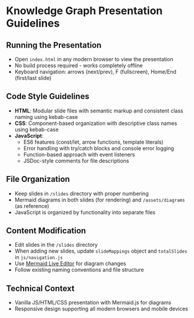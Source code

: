 # Knowledge Graph Presentation Guidelines

## Running the Presentation
- Open `index.html` in any modern browser to view the presentation
- No build process required - works completely offline
- Keyboard navigation: arrows (next/prev), F (fullscreen), Home/End (first/last slide)

## Code Style Guidelines
- **HTML**: Modular slide files with semantic markup and consistent class naming using kebab-case
- **CSS**: Component-based organization with descriptive class names using kebab-case
- **JavaScript**: 
  - ES6 features (const/let, arrow functions, template literals)
  - Error handling with try/catch blocks and console error logging
  - Function-based approach with event listeners
  - JSDoc-style comments for file descriptions

## File Organization
- Keep slides in `/slides` directory with proper numbering
- Mermaid diagrams in both slides (for rendering) and `/assets/diagrams` (as reference)
- JavaScript is organized by functionality into separate files

## Content Modification
- Edit slides in the `/slides` directory
- When adding new slides, update `slideMappings` object and `totalSlides` in `js/navigation.js`
- Use [Mermaid Live Editor](https://mermaid.live/) for diagram changes
- Follow existing naming conventions and file structure

## Technical Context
- Vanilla JS/HTML/CSS presentation with Mermaid.js for diagrams
- Responsive design supporting all modern browsers and mobile devices